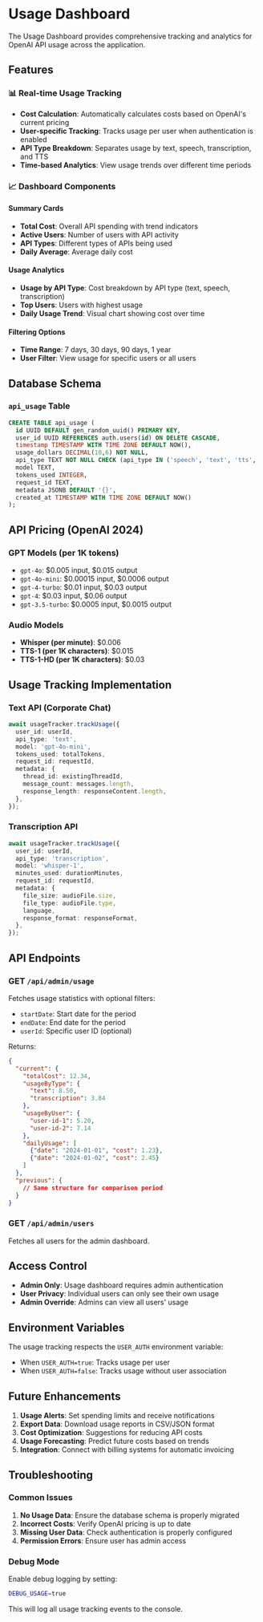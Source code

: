 # Usage Dashboard

The Usage Dashboard provides comprehensive tracking and analytics for OpenAI API usage across the application.

## Features

### 📊 Real-time Usage Tracking
- **Cost Calculation**: Automatically calculates costs based on OpenAI's current pricing
- **User-specific Tracking**: Tracks usage per user when authentication is enabled
- **API Type Breakdown**: Separates usage by text, speech, transcription, and TTS
- **Time-based Analytics**: View usage trends over different time periods

### 📈 Dashboard Components

#### Summary Cards
- **Total Cost**: Overall API spending with trend indicators
- **Active Users**: Number of users with API activity
- **API Types**: Different types of APIs being used
- **Daily Average**: Average daily cost

#### Usage Analytics
- **Usage by API Type**: Cost breakdown by API type (text, speech, transcription)
- **Top Users**: Users with highest usage
- **Daily Usage Trend**: Visual chart showing cost over time

#### Filtering Options
- **Time Range**: 7 days, 30 days, 90 days, 1 year
- **User Filter**: View usage for specific users or all users

## Database Schema

### `api_usage` Table
```sql
CREATE TABLE api_usage (
  id UUID DEFAULT gen_random_uuid() PRIMARY KEY,
  user_id UUID REFERENCES auth.users(id) ON DELETE CASCADE,
  timestamp TIMESTAMP WITH TIME ZONE DEFAULT NOW(),
  usage_dollars DECIMAL(10,6) NOT NULL,
  api_type TEXT NOT NULL CHECK (api_type IN ('speech', 'text', 'tts', 'transcription')),
  model TEXT,
  tokens_used INTEGER,
  request_id TEXT,
  metadata JSONB DEFAULT '{}',
  created_at TIMESTAMP WITH TIME ZONE DEFAULT NOW()
);
```

## API Pricing (OpenAI 2024)

### GPT Models (per 1K tokens)
- `gpt-4o`: $0.005 input, $0.015 output
- `gpt-4o-mini`: $0.00015 input, $0.0006 output
- `gpt-4-turbo`: $0.01 input, $0.03 output
- `gpt-4`: $0.03 input, $0.06 output
- `gpt-3.5-turbo`: $0.0005 input, $0.0015 output

### Audio Models
- **Whisper (per minute)**: $0.006
- **TTS-1 (per 1K characters)**: $0.015
- **TTS-1-HD (per 1K characters)**: $0.03

## Usage Tracking Implementation

### Text API (Corporate Chat)
```typescript
await usageTracker.trackUsage({
  user_id: userId,
  api_type: 'text',
  model: 'gpt-4o-mini',
  tokens_used: totalTokens,
  request_id: requestId,
  metadata: {
    thread_id: existingThreadId,
    message_count: messages.length,
    response_length: responseContent.length,
  },
});
```

### Transcription API
```typescript
await usageTracker.trackUsage({
  user_id: userId,
  api_type: 'transcription',
  model: 'whisper-1',
  minutes_used: durationMinutes,
  request_id: requestId,
  metadata: {
    file_size: audioFile.size,
    file_type: audioFile.type,
    language,
    response_format: responseFormat,
  },
});
```

## API Endpoints

### GET `/api/admin/usage`
Fetches usage statistics with optional filters:
- `startDate`: Start date for the period
- `endDate`: End date for the period
- `userId`: Specific user ID (optional)

Returns:
```json
{
  "current": {
    "totalCost": 12.34,
    "usageByType": {
      "text": 8.50,
      "transcription": 3.84
    },
    "usageByUser": {
      "user-id-1": 5.20,
      "user-id-2": 7.14
    },
    "dailyUsage": [
      {"date": "2024-01-01", "cost": 1.23},
      {"date": "2024-01-02", "cost": 2.45}
    ]
  },
  "previous": {
    // Same structure for comparison period
  }
}
```

### GET `/api/admin/users`
Fetches all users for the admin dashboard.

## Access Control

- **Admin Only**: Usage dashboard requires admin authentication
- **User Privacy**: Individual users can only see their own usage
- **Admin Override**: Admins can view all users' usage

## Environment Variables

The usage tracking respects the `USER_AUTH` environment variable:
- When `USER_AUTH=true`: Tracks usage per user
- When `USER_AUTH=false`: Tracks usage without user association

## Future Enhancements

1. **Usage Alerts**: Set spending limits and receive notifications
2. **Export Data**: Download usage reports in CSV/JSON format
3. **Cost Optimization**: Suggestions for reducing API costs
4. **Usage Forecasting**: Predict future costs based on trends
5. **Integration**: Connect with billing systems for automatic invoicing

## Troubleshooting

### Common Issues

1. **No Usage Data**: Ensure the database schema is properly migrated
2. **Incorrect Costs**: Verify OpenAI pricing is up to date
3. **Missing User Data**: Check authentication is properly configured
4. **Permission Errors**: Ensure user has admin access

### Debug Mode

Enable debug logging by setting:
```bash
DEBUG_USAGE=true
```

This will log all usage tracking events to the console. 